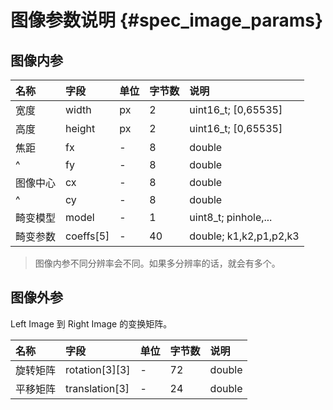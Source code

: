 # 图像参数说明 {#spec_image_params}

## 图像内参

| 名称 | 字段 | 单位 | 字节数 | 说明 |
| :----- | :----- | :----- | :-------- | :----- |
| 宽度 | width | px | 2 | uint16_t; [0,65535] |
| 高度 | height | px | 2 | uint16_t; [0,65535] |
| 焦距 | fx | - | 8 | double |
| ^ | fy | - | 8 | double |
| 图像中心 | cx | - | 8 | double |
| ^ | cy | - | 8 | double |
| 畸变模型 | model | - | 1 | uint8_t; pinhole,... |
| 畸变参数 | coeffs[5] | - | 40 | double; k1,k2,p1,p2,k3 |

> 图像内参不同分辨率会不同。如果多分辨率的话，就会有多个。

## 图像外参

Left Image 到 Right Image 的变换矩阵。

| 名称 | 字段 | 单位 | 字节数 | 说明 |
| :----- | :----- | :----- | :-------- | :----- |
| 旋转矩阵 | rotation[3][3] | - | 72 | double |
| 平移矩阵 | translation[3] | - | 24 | double |
